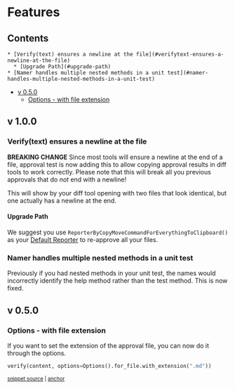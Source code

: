 # Features

<!-- toc -->
## Contents

    * [Verify(text) ensures a newline at the file](#verifytext-ensures-a-newline-at-the-file)
      * [Upgrade Path](#upgrade-path)
    * [Namer handles multiple nested methods in a unit test](#namer-handles-multiple-nested-methods-in-a-unit-test)
  * [v 0.5.0](#v-050)
    * [Options - with file extension](#options---with-file-extension)<!-- endToc -->
## v 1.0.0 
### Verify(text) ensures a newline at the file
**BREAKING CHANGE**
Since most tools will ensure a newline at the end of a file, approval test is now
adding this to allow copying approval results in diff tools to work correctly.
Please note that this will break all you previous approvals that do *not* end with
a newline!

This will show by your diff tool opening with two files that look identical, but
one actually has a newline at the end.

#### Upgrade Path
We suggest you use `ReporterByCopyMoveCommandForEverythingToClipboard()` as your [Default Reporter]() to re-approve all your files.

### Namer handles multiple nested methods in a unit test
Previously if you had nested methods in your unit test, the names would incorrectly
identify the help method rather than the test method. This is now fixed.

## v 0.5.0
### Options - with file extension
If you want to set the extension of the approval file, you can now do it through the options.

<!-- snippet: options_with_file_extension -->
<a id='snippet-options_with_file_extension'></a>
```py
verify(content, options=Options().for_file.with_extension(".md"))
```
<sup><a href='/tests/test_options.py#L56-L58' title='Snippet source file'>snippet source</a> | <a href='#snippet-options_with_file_extension' title='Start of snippet'>anchor</a></sup>
<!-- endSnippet -->
